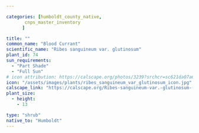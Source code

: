 ```yaml
---

categories: [humboldt_county_native,
       cnps_master_inventory
      ]

title: ""
common_name: "Blood Currant"
scientific_name: "Ribes sanguineum var. glutinosum"
plant_id: 74
sun_requirements:
  - "Part Shade"
  - "Full Sun"
# icon attribution: https://calscape.org/photos/3239?srchcr=sc621da07a6413d 
icon: "/assets/images/plants/ribes_sanguineum_var_glutinosum_icon.jpg"
calscape_link: "https://calscape.org/Ribes-sanguineum-var.-glutinosum-(Blood-Currant)"
plant_size:
  - height: 
    - 13

type: "shrub"
native_to: "Humboldt"
---
```


